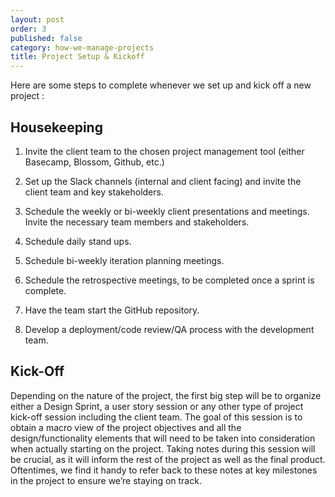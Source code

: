 ```yaml
---
layout: post
order: 3
published: false
category: how-we-manage-projects
title: Project Setup & Kickoff
---
```

Here are some steps to complete whenever we set up and kick off a new project :

## Housekeeping 

1. Invite the client team to the chosen project management tool (either Basecamp, Blossom, Github, etc.) 

2. Set up the Slack channels (internal and client facing) and invite the client team and key stakeholders. 

3. Schedule the weekly or bi-weekly client presentations and meetings. Invite the necessary team members and stakeholders. 

4. Schedule daily stand ups. 

5. Schedule bi-weekly iteration planning meetings. 

6. Schedule the retrospective meetings, to be completed once a sprint is complete. 

7. Have the team start the GitHub repository. 

8. Develop a deployment/code review/QA process with the development team. 


## Kick-Off

Depending on the nature of the project, the first big step will be to organize either a Design Sprint, a user story session or any other type of project kick-off session including the client team. The goal of this session is to obtain a macro view of the project objectives and all the design/functionality elements that will need to be taken into consideration when actually starting on the project. Taking notes during this session will be crucial, as it will inform the rest of the project as well as the final product. Oftentimes, we find it handy to refer back to these notes at key milestones in the project to ensure we’re staying on track.
